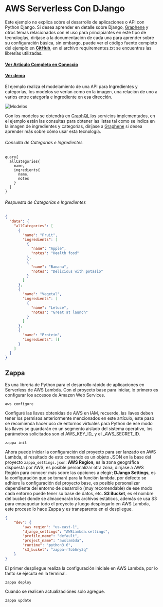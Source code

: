 # AWS Serverless Con DJango

Este ejemplo no explica sobre el desarrollo de aplicaciones o API con Python Django. Si desea aprender en detalle sobre Django, [Graphene](https://docs.graphene-python.org/projects/django/en/latest/) y otros temas relacionados con el uso para principiantes en este tipo de tecnologías, diríjase a la documentación de cada una para aprender sobre su configuración básica, sin embargo, puede ver el código fuente completo del ejemplo en [**GitHub**](https://github.com/SmartEmotions/AWSLambda-Python), en el archivo requirementes.txt se encuentras las librerías utilizadas.

#### [Ver Artículo Completo en Coneccio](https://coneccio.com/t/serverless-en-aws-lambda-con-python/39)

#### [Ver demo](https://osjfw3bchj.execute-api.us-east-1.amazonaws.com/dev/ingredients?query=query%7B%0A%20%20allCategories%7B%0A%20%20%20%20name%2C%0A%20%20%20%20ingredients%7B%0A%20%20%20%20%20%20name%2C%0A%20%20%20%20%20%20notes%0A%20%20%20%20%7D%0A%20%20%7D%0A%7D)

El ejemplo realiza el modelamiento de una API para Ingredientes y categorías, los modelos se verían como en la imagen, una relación de uno a varios entre categoría e ingrediente en esa dirección.

![Modelos](https://coneccio.com/uploads/default/original/1X/7d2f592300af493000fee893bfa1de41c74a5e5a.png)

Con los modelos se obtendrá en [GraphQL ](https://graphql.org/learn/)los servicios implementados, en el ejemplo están las consultas para obtener las listas tal como se indica en la imagen de ingredientes y categorías, diríjase a [Graphene](https://docs.graphene-python.org/projects/django/en/latest/) si desea aprender más sobre cómo usar esta tecnología.

###### Consulta de Categorías e Ingredientes

```
query{
  allCategories{
    name,
    ingredients{
      name,
      notes
    }
  }
}
```

###### Respuesta de Categorías e Ingredientes

```Json
{
  "data": {
    "allCategories": [
      {
        "name": "Fruit",
        "ingredients": [
          {
            "name": "Apple",
            "notes": "Health food"
          },
          {
            "name": "Banana",
            "notes": "Delicious with potasio"
          }
        ]
      },
      {
        "name": "Vegetal",
        "ingredients": [
          {
            "name": "Letuce",
            "notes": "Great at launch"
          }
        ]
      },
      {
        "name": "Protein",
        "ingredients": []
      }
    ]
  }
}
```

## Zappa

Es una librería de Python para el desarrollo rápido de aplicaciones en Serverless de AWS Lambda. Con el proyecto base para iniciar, lo primero es configurar los accesos de Amazon Web Services.

```
aws configure
```

Configuré las llaves obtenidas de AWS en IAM, recuerde, las llaves deben tener los permisos anteriormente mencionados en este artículo, este paso se recomienda hacer uso de entornos virtuales para Python de ese modo las llaves se guardarán en un segmento aislado del sistema operativo, los parámetros solicitados son el AWS\_KEY\_ID\_ y el \_AWS\_SECRET\_ID.

```
zappa init
```

Ahora puede iniciar la configuración del proyecto para ser lanzado en AWS Lambda, el resultado de este comando es un objeto JSON en la base del proyecto `zappa_settings.json`: **AWS Region**, es la zona geográfica dispuesta por AWS, es posible personalizar otra zona, diríjase a AWS Región para conocer más sobre las opciones a elegir; **DJango Settings**, es la configuración que se tomará para la función lambda, por defecto se adhiere la configuración del proyecto base, es posible personalizar dependiente del entorno de desarrollo \(muy recomendable\) de ese modo cada entorno puede tener su base de datos, etc. **S3 Bucket**, es el nombre del bucket donde se almacenarán los archivos estáticos, además se usa S3 para empaquetar todo el proyecto y luego desplegarlo en AWS Lambda, este proceso lo hace Zappa y es transparente en el despliegue.

```JSON
{
    "dev": {
        "aws_region": "us-east-1",
        "django_settings": "AWSLambda.settings",
        "profile_name": "default",
        "project_name": "awslambda",
        "runtime": "python3.6",
        "s3_bucket": "zappa-r7ob6ry3q"
    }
}
```

El primer despliegue realiza la configuración iniciale en AWS Lambda,  por lo tanto se ejecuta en la terminal.

`zappa deploy`

Cuando se realicen actualizaciónes solo agregue.

`zappa update`
